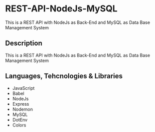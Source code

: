 # REST-API-NodeJs-MySQL
This is a REST API with NodeJs as Back-End and MySQL as Data Base Management System
## Description
This is a REST API with NodeJs as Back-End and MySQL as Data Base Management System

## Languages, Tehcnologies & Libraries
* JavaScript
* Babel
* NodeJs
* Express
* Nodemon
* MySQL
* DotEnv
* Colors
